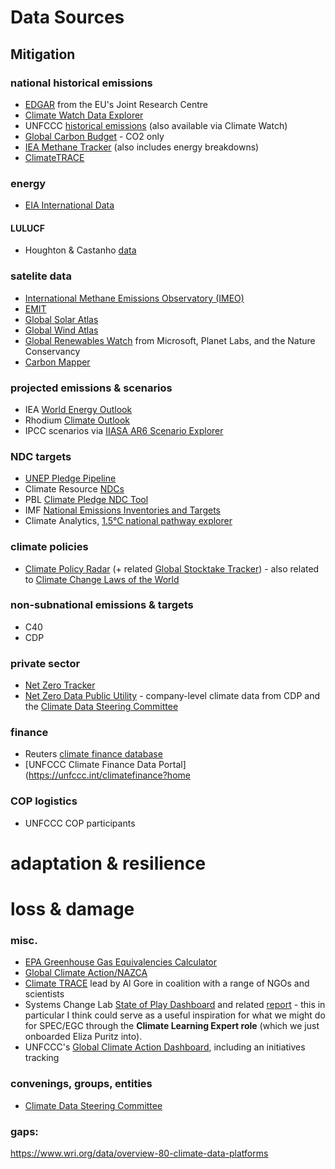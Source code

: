 # Data Sources

## Mitigation 

### national historical emissions 

- [EDGAR](https://edgar.jrc.ec.europa.eu/) from the EU's Joint Research Centre 
- [Climate Watch Data Explorer](https://www.climatewatchdata.org/data-explorer/historical-emissions?historical-emissions-data-sources=climate-watch&historical-emissions-gases=all-ghg&historical-emissions-regions=All%20Selected&historical-emissions-sectors=total-including-lucf%2Ctotal-including-lucf&page=1)
- UNFCCC [historical emissions](https://di.unfccc.int/time_series) (also available via Climate Watch)
- [Global Carbon Budget](https://www.globalcarbonproject.org/carbonbudget/) - CO2 only
- [IEA Methane Tracker](https://www.iea.org/data-and-statistics/data-tools/methane-tracker) (also includes energy breakdowns)
- [ClimateTRACE](https://climatetrace.org/)

### energy
- [EIA International Data](https://www.eia.gov/international/data/world)

#### LULUCF
- Houghton & Castanho [data](https://essd.copernicus.org/articles/15/2025/2023/essd-15-2025-2023-discussion.html)

### satelite data 
- [International Methane Emissions Observatory (IMEO)](https://methanedata.azurewebsites.net/plumemap)
- [EMIT](https://earth.jpl.nasa.gov/emit/data/data-portal/coverage-and-forecasts/)
- [Global Solar Atlas](https://globalsolaratlas.info/map)
- [Global Wind Atlas ](https://globalwindatlas.info/en)
- [Global Renewables Watch](https://mcas-proxyweb.mcas.ms/certificate-checker?login=false&originalUrl=https%3A%2F%2Fwww.globalrenewableswatch.org.mcas.ms%2F%3FMcasTsid%3D20893&McasCSRF=44a119df181251303d4c64fc5cd85be0901f3bf0d3129ecd067220af3ebd9e14) from Microsoft, Planet Labs, and the Nature Conservancy
- [Carbon Mapper](https://carbonmapper.org/)

### projected emissions & scenarios 
- IEA [World Energy Outlook](https://www.iea.org/data-and-statistics/data-product/world-energy-outlook-2023-free-dataset-2)
- Rhodium [Climate Outlook](https://climateoutlook.rhg.com/)
- IPCC scenarios via [IIASA AR6 Scenario Explorer](https://data.ece.iiasa.ac.at/ar6/#/workspaces)

### NDC targets 
- [UNEP Pledge Pipeline](https://www.unep.org/explore-topics/climate-action/what-we-do/mitigation/pledge-pipeline#:~:text=Climate%20action,-Climate%20initiatives%20platform&text=Our%20Pledgepipeline%20includes%20the%20Nationally,have%20ratified%20the%20Paris%20Agreement.)
- Climate Resource [NDCs](https://www.climate-resource.com/tools/ndcs)
- PBL [Climate Pledge NDC Tool](https://themasites.pbl.nl/o/climate-ndc-policies-tool/)
- IMF [National Emissions Inventories and Targets](https://climatedata.imf.org/pages/greenhouse-gas-emissions#gg2)
- Climate Analytics, [1.5°C national pathway explorer](https://1p5ndc-pathways.climateanalytics.org/)

### climate policies
- [Climate Policy Radar](https://app.climatepolicyradar.org/) (+ related [Global Stocktake Tracker](https://gst1.org/explorer/)) - also related to [Climate Change Laws of the World](https://climate-laws.org/) 

### non-subnational emissions & targets 
- C40 
- CDP 

### private sector 
- [Net Zero Tracker](https://zerotracker.net/)
- [Net Zero Data Public Utility](https://mcas-proxyweb.mcas.ms/certificate-checker?login=false&originalUrl=https%3A%2F%2Fnzdpu.com.mcas.ms%2Fhome%3FMcasTsid%3D20893&McasCSRF=44a119df181251303d4c64fc5cd85be0901f3bf0d3129ecd067220af3ebd9e14) - company-level climate data from CDP and the [Climate Data Steering Committee](https://mcas-proxyweb.mcas.ms/certificate-checker?login=false&originalUrl=https%3A%2F%2Fwww.climatedatasc.org.mcas.ms%2F%3FMcasTsid%3D20893&McasCSRF=44a119df181251303d4c64fc5cd85be0901f3bf0d3129ecd067220af3ebd9e14 "https://www.climatedatasc.org/")

### finance 
- Reuters [climate finance database](https://www.reuters.com/graphics/CLIMATE-CHANGE/FINANCE/gdvzqlyjqpw/)
- [UNFCCC Climate Finance Data Portal](https://unfccc.int/climatefinance?home

### COP logistics 
- UNFCCC COP participants 


# adaptation & resilience

# loss & damage


### misc. 
- [EPA Greenhouse Gas Equivalencies Calculator](https://www.epa.gov/energy/greenhouse-gas-equivalencies-calculator) 
- [Global Climate Action/NAZCA](https://climateaction.unfccc.int/)
- [Climate TRACE](https://mcas-proxyweb.mcas.ms/certificate-checker?login=false&originalUrl=https%3A%2F%2Fclimatetrace.org.mcas.ms%2F%3FMcasTsid%3D20893&McasCSRF=44a119df181251303d4c64fc5cd85be0901f3bf0d3129ecd067220af3ebd9e14) lead by Al Gore in coalition with a range of NGOs and scientists
- Systems Change Lab [State of Play Dashboard](https://mcas-proxyweb.mcas.ms/certificate-checker?login=false&originalUrl=https%3A%2F%2Fsystemschangelab.org.mcas.ms%2Fdashboard%3FMcasTsid%3D20893&McasCSRF=44a119df181251303d4c64fc5cd85be0901f3bf0d3129ecd067220af3ebd9e14) and related [report](https://mcas-proxyweb.mcas.ms/certificate-checker?login=false&originalUrl=https%3A%2F%2Ffiles.wri.org.mcas.ms%2Fd8%2Fs3fs-public%2F2023-11%2Fstate-climate-action-2023.pdf%3FVersionId%3Dzplrpy6BsmfRn2y3kSB0BFdfwAaTzXsM%26McasTsid%3D20893&McasCSRF=44a119df181251303d4c64fc5cd85be0901f3bf0d3129ecd067220af3ebd9e14) - this in particular I think could serve as a useful inspiration for what we might do for SPEC/EGC through the **Climate Learning Expert role** (which we just onboarded Eliza Puritz into).
- UNFCCC's [Global Climate Action Dashboard](https://mcas-proxyweb.mcas.ms/certificate-checker?login=false&originalUrl=https%3A%2F%2Fclimateaction.unfccc.int.mcas.ms%2F%3FMcasTsid%3D20893&McasCSRF=44a119df181251303d4c64fc5cd85be0901f3bf0d3129ecd067220af3ebd9e14 "https://climateaction.unfccc.int/"), including an initiatives tracking

### convenings, groups, entities 
- [Climate Data Steering Committee](https://mcas-proxyweb.mcas.ms/certificate-checker?login=false&originalUrl=https%3A%2F%2Fwww.climatedatasc.org.mcas.ms%2F%3FMcasTsid%3D20893&McasCSRF=44a119df181251303d4c64fc5cd85be0901f3bf0d3129ecd067220af3ebd9e14 "https://www.climatedatasc.org/")

### gaps: 

https://www.wri.org/data/overview-80-climate-data-platforms
